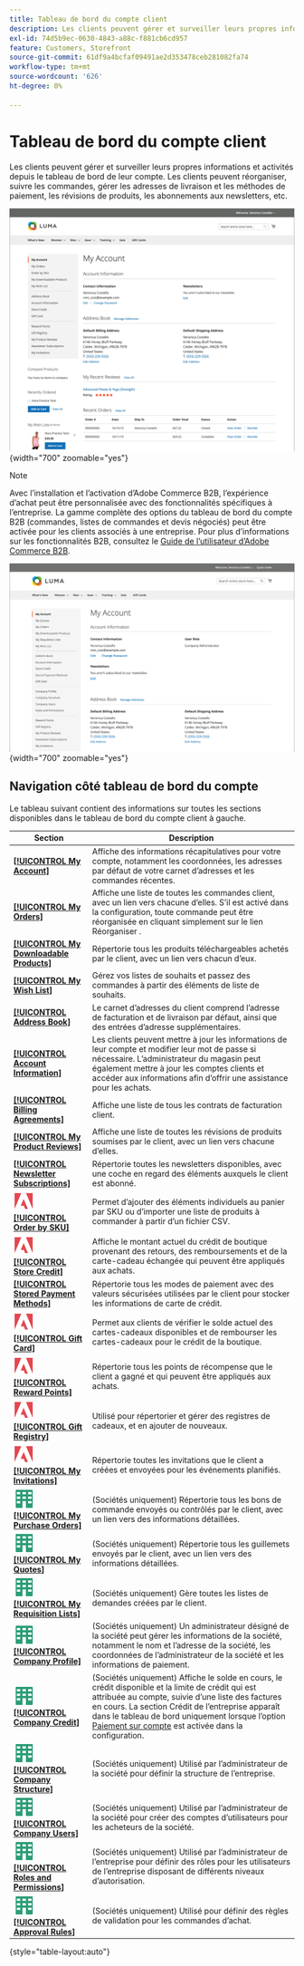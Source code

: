 ```yaml
---
title: Tableau de bord du compte client
description: Les clients peuvent gérer et surveiller leurs propres informations et activités à partir de leur tableau de bord de compte client.
exl-id: 74d5b9ec-0630-4843-a88c-f881cb6cd957
feature: Customers, Storefront
source-git-commit: 61df9a4bcfaf09491ae2d353478ceb281082fa74
workflow-type: tm+mt
source-wordcount: '626'
ht-degree: 0%

---
```


# Tableau de bord du compte client

Les clients peuvent gérer et surveiller leurs propres informations et activités depuis le tableau de bord de leur compte. Les clients peuvent réorganiser, suivre les commandes, gérer les adresses de livraison et les méthodes de paiement, les révisions de produits, les abonnements aux newsletters, etc.

![Tableau de bord du compte sur le storefront](assets/customer-account-dashboard.png){width="700" zoomable="yes"}

>[!NOTE]
>
> Avec l’installation et l’activation d’Adobe Commerce B2B, l’expérience d’achat peut être personnalisée avec des fonctionnalités spécifiques à l’entreprise. La gamme complète des options du tableau de bord du compte B2B (commandes, listes de commandes et devis négociés) peut être activée pour les clients associés à une entreprise. Pour plus d’informations sur les fonctionnalités B2B, consultez le [Guide de l’utilisateur d’Adobe Commerce B2B](../b2b/introduction.md).

![Tableau de bord du compte de la société sur le storefront](assets/company-admin-account-dashboard.png){width="700" zoomable="yes"}

## Navigation côté tableau de bord du compte

Le tableau suivant contient des informations sur toutes les sections disponibles dans le tableau de bord du compte client à gauche.

| Section | Description |
|------------------------------------------------------------------------------------------------------------------------------------------------------|----------------------------------------------------------------------------------------------------------------------------------------------------------------------------------------------------------------------------------------------------------------------------------------------------------------------------------------------------------------|
| [**[!UICONTROL My Account]**](../customers/account-dashboard-my-account.md) | Affiche des informations récapitulatives pour votre compte, notamment les coordonnées, les adresses par défaut de votre carnet d’adresses et les commandes récentes. |
| [**[!UICONTROL My Orders]**](../stores-purchase/orders-storefront.md#view-recently-ordered-products) | Affiche une liste de toutes les commandes client, avec un lien vers chacune d’elles. S’il est activé dans la configuration, toute commande peut être réorganisée en cliquant simplement sur le lien Réorganiser . |
| [**[!UICONTROL My Downloadable Products]**](../catalog/product-create-downloadable.md#storefront-experience) | Répertorie tous les produits téléchargeables achetés par le client, avec un lien vers chacun d’eux. |
| [**[!UICONTROL My Wish List]**](../stores-purchase/wishlist-storefront.md) | Gérez vos listes de souhaits et passez des commandes à partir des éléments de liste de souhaits. |
| [**[!UICONTROL Address Book]**](../customers/account-dashboard-address-book.md) | Le carnet d’adresses du client comprend l’adresse de facturation et de livraison par défaut, ainsi que des entrées d’adresse supplémentaires. |
| [**[!UICONTROL Account Information]**](../customers/account-dashboard-account-information.md) | Les clients peuvent mettre à jour les informations de leur compte et modifier leur mot de passe si nécessaire. L’administrateur du magasin peut également mettre à jour les comptes clients et accéder aux informations afin d’offrir une assistance pour les achats. |
| [**[!UICONTROL Billing Agreements]**](../stores-purchase/paypal-billing-agreements.md#storefront-experience) | Affiche une liste de tous les contrats de facturation client. |
| [**[!UICONTROL My Product Reviews]**](../merchandising-promotions/product-reviews.md#product-reviews-on-the-storefront) | Affiche une liste de toutes les révisions de produits soumises par le client, avec un lien vers chacune d’elles. |
| [**[!UICONTROL Newsletter Subscriptions]**](../merchandising-promotions/newsletters.md) | Répertorie toutes les newsletters disponibles, avec une coche en regard des éléments auxquels le client est abonné. |
| ![Adobe Commerce](../assets/adobe-logo.svg) [**[!UICONTROL Order by SKU]**](../stores-purchase/order-by-sku.md#order-by-sku-from-a-customer-account) | Permet d’ajouter des éléments individuels au panier par SKU ou d’importer une liste de produits à commander à partir d’un fichier CSV. |
| ![Adobe Commerce](../assets/adobe-logo.svg) [**[!UICONTROL Store Credit]**](../customers/account-dashboard-store-credit.md) | Affiche le montant actuel du crédit de boutique provenant des retours, des remboursements et de la carte-cadeau échangée qui peuvent être appliqués aux achats. |
| [**[!UICONTROL Stored Payment Methods]**](../stores-purchase/stored-payment-methods.md) | Répertorie tous les modes de paiement avec des valeurs sécurisées utilisées par le client pour stocker les informations de carte de crédit. |
| ![Adobe Commerce](../assets/adobe-logo.svg) [**[!UICONTROL Gift Card]**](../catalog/product-gift-card-create.md) | Permet aux clients de vérifier le solde actuel des cartes-cadeaux disponibles et de rembourser les cartes-cadeaux pour le crédit de la boutique. |
| ![Adobe Commerce](../assets/adobe-logo.svg) [**[!UICONTROL Reward Points]**](../merchandising-promotions/rewards-loyalty.md) | Répertorie tous les points de récompense que le client a gagné et qui peuvent être appliqués aux achats. |
| ![Adobe Commerce](../assets/adobe-logo.svg) [**[!UICONTROL Gift Registry]**](../merchandising-promotions/gift-registries.md) | Utilisé pour répertorier et gérer des registres de cadeaux, et en ajouter de nouveaux. |
| ![Adobe Commerce](../assets/adobe-logo.svg) [**[!UICONTROL My Invitations]**](../merchandising-promotions/invitations.md) | Répertorie toutes les invitations que le client a créées et envoyées pour les événements planifiés. |
| ![Adobe Commerce B2B](../assets/b2b.svg) [**[!UICONTROL My Purchase Orders]**](../b2b/account-dashboard-my-purchase-orders.md) | (Sociétés uniquement) Répertorie tous les bons de commande envoyés ou contrôlés par le client, avec un lien vers des informations détaillées. |
| ![Adobe Commerce B2B](../assets/b2b.svg) [**[!UICONTROL My Quotes]**](../b2b/account-dashboard-my-quotes.md) | (Sociétés uniquement) Répertorie tous les guillemets envoyés par le client, avec un lien vers des informations détaillées. |
| ![Adobe Commerce B2B](../assets/b2b.svg) [**[!UICONTROL My Requisition Lists]**](../b2b/account-dashboard-requisition-lists-manage.md) | (Sociétés uniquement) Gère toutes les listes de demandes créées par le client. |
| ![Adobe Commerce B2B](../assets/b2b.svg) [**[!UICONTROL Company Profile]**](../b2b/account-company-manage.md#update-a-company-profile) | (Sociétés uniquement) Un administrateur désigné de la société peut gérer les informations de la société, notamment le nom et l’adresse de la société, les coordonnées de l’administrateur de la société et les informations de paiement. |
| ![Adobe Commerce B2B](../assets/b2b.svg) [**[!UICONTROL Company Credit]**](../b2b/credit-company.md#storefront-credit-information) | (Sociétés uniquement) Affiche le solde en cours, le crédit disponible et la limite de crédit qui est attribuée au compte, suivie d’une liste des factures en cours. La section Crédit de l’entreprise apparaît dans le tableau de bord uniquement lorsque l’option [Paiement sur compte](../b2b/enable-basic-features.md#configure-payment-on-account) est activée dans la configuration. |
| ![Adobe Commerce B2B](../assets/b2b.svg) [**[!UICONTROL Company Structure]**](../b2b/account-company-structure.md) | (Sociétés uniquement) Utilisé par l’administrateur de la société pour définir la structure de l’entreprise. |
| ![Adobe Commerce B2B](../assets/b2b.svg) [**[!UICONTROL Company Users]**](../b2b/account-company-users.md) | (Sociétés uniquement) Utilisé par l’administrateur de la société pour créer des comptes d’utilisateurs pour les acheteurs de la société. |
| ![Adobe Commerce B2B](../assets/b2b.svg) [**[!UICONTROL Roles and Permissions]**](../b2b/account-company-roles-permissions.md) | (Sociétés uniquement) Utilisé par l’administrateur de l’entreprise pour définir des rôles pour les utilisateurs de l’entreprise disposant de différents niveaux d’autorisation. |
| ![Adobe Commerce B2B](../assets/b2b.svg) [**[!UICONTROL Approval Rules]**](../b2b/account-dashboard-approval-rules.md) | (Sociétés uniquement) Utilisé pour définir des règles de validation pour les commandes d’achat. |

{style="table-layout:auto"}
